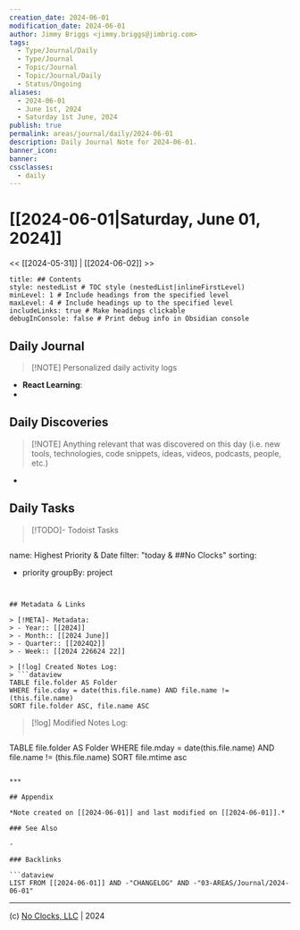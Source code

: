 ```yaml
---
creation_date: 2024-06-01
modification_date: 2024-06-01
author: Jimmy Briggs <jimmy.briggs@jimbrig.com>
tags:
  - Type/Journal/Daily
  - Type/Journal
  - Topic/Journal
  - Topic/Journal/Daily
  - Status/Ongoing
aliases:
  - 2024-06-01
  - June 1st, 2024
  - Saturday 1st June, 2024
publish: true
permalink: areas/journal/daily/2024-06-01
description: Daily Journal Note for 2024-06-01.
banner_icon:
banner:
cssclasses:
  - daily
---
```



# [[2024-06-01|Saturday, June 01, 2024]]

<< [[2024-05-31]] | [[2024-06-02]] >>

```table-of-contents
title: ## Contents 
style: nestedList # TOC style (nestedList|inlineFirstLevel)
minLevel: 1 # Include headings from the specified level
maxLevel: 4 # Include headings up to the specified level
includeLinks: true # Make headings clickable
debugInConsole: false # Print debug info in Obsidian console
```

## Daily Journal

> [!NOTE] Personalized daily activity logs

- **React Learning**:
- 

## Daily Discoveries

> [!NOTE] Anything relevant that was discovered on this day (i.e. new tools, technologies, code snippets, ideas, videos, podcasts, people, etc.)

- 

## Daily Tasks

> [!TODO]- Todoist Tasks
> ```todoist
name: Highest Priority & Date
filter: "today & ##No Clocks"
sorting:
   - priority
groupBy: project
```


## Metadata & Links

> [!META]- Metadata:
> - Year:: [[2024]]
> - Month:: [[2024 June]]
> - Quarter:: [[2024Q2]]
> - Week:: [[2024 226624 22]]

> [!log] Created Notes Log:
> ```dataview
TABLE file.folder AS Folder
WHERE file.cday = date(this.file.name) AND file.name != (this.file.name)
SORT file.folder ASC, file.name ASC
```

> [!log] Modified Notes Log:
> ```dataview
TABLE file.folder AS Folder
WHERE file.mday = date(this.file.name) AND file.name != (this.file.name)
SORT file.mtime asc
```

***

## Appendix

*Note created on [[2024-06-01]] and last modified on [[2024-06-01]].*

### See Also

- 

### Backlinks

```dataview
LIST FROM [[2024-06-01]] AND -"CHANGELOG" AND -"03-AREAS/Journal/2024-06-01"
```

***

(c) [No Clocks, LLC](https://github.com/noclocks) | 2024



